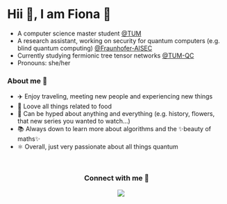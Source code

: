 # Hii :wave:, I am Fiona 🥰 
 - A computer science master student [@TUM](https://www.tum.de/en/studies/degree-programs/detail/informatics-master-of-science-msc)
 - A research assistant, working on security for quantum computers (e.g. blind quantum computing) [@Fraunhofer-AISEC](https://www.aisec.fraunhofer.de/en.html)
 - Currently studying fermionic tree tensor networks [@TUM-QC](https://www5.in.tum.de/~quanTUMcomputing/people.html)
 - Pronouns: she/her

### About me 👀

 - ✈️ Enjoy traveling, meeting new people and experiencing new things
 - 🍜 Loove all things related to food
 - 🤩 Can be hyped about anything and everything (e.g. history, flowers, that new series you wanted to watch...)
 - 📚 Always down to learn more about algorithms and the ✨beauty of maths✨
 - ⚛️ Overall, just very passionate about all things quantum

<br>
<h3 align="center" > Connect with me 🤝 </h3>
<p align="center">
 <div align="center" class="icons-social" style="margin-left: 10px;">
        <a style="margin-left: 10px;"  target="_blank" href="https://www.linkedin.com/in/fiona-fr%C3%B6hler-659b95254/">
			<img src="https://img.icons8.com/doodle/40/000000/linkedin--v2.png"></a>
  </div>
</p>

<!--
**fiyoooo/fiyoooo** is a ✨ _special_ ✨ repository because its `README.md` (this file) appears on your GitHub profile.
template: https://github.com/durgeshsamariya/awesome-github-profile-readme-templates/blob/master/templates/Sreevishnu-ux.md?plain=1
ideas: https://github.com/EmilianoG-byte/

Here are some ideas to get you started:

- 🔭 I’m currently working on ...
- 🌱 I’m currently learning ...
- 👯 I’m looking to collaborate on ...
- 🤔 I’m looking for help with ...
- 💬 Ask me about ...
- 📫 How to reach me: ...
- 😄 Pronouns: ...
- ⚡ Fun fact: ...

# Technologies used

<code><img height="40" width="40" src="https://upload.wikimedia.org/wikipedia/commons/thumb/3/3f/Git_icon.svg/1024px-Git_icon.svg.png"></code>
<code><img height="40" width="40" src="https://raw.githubusercontent.com/github/explore/80688e429a7d4ef2fca1e82350fe8e3517d3494d/topics/github-api/github-api.png"></code>
<code><img height="40" width="40" src="https://raw.githubusercontent.com/github/explore/80688e429a7d4ef2fca1e82350fe8e3517d3494d/topics/firebase/firebase.png"></code>
<code><img height="40" width="40" src="https://raw.githubusercontent.com/github/explore/80688e429a7d4ef2fca1e82350fe8e3517d3494d/topics/jupyter-notebook/jupyter-notebook.png"></code>
<code><img height="40" width="40" src="https://raw.githubusercontent.com/github/explore/80688e429a7d4ef2fca1e82350fe8e3517d3494d/topics/atom/atom.png"></code>
<code><img height="40" width="40" src="https://raw.githubusercontent.com/github/explore/80688e429a7d4ef2fca1e82350fe8e3517d3494d/topics/bootstrap/bootstrap.png"></code>
<code><img height="40" width="40" src="https://raw.githubusercontent.com/github/explore/80688e429a7d4ef2fca1e82350fe8e3517d3494d/topics/ubuntu/ubuntu.png"></code>
<code><img height="40" width="40" src= "https://raw.githubusercontent.com/github/explore/80688e429a7d4ef2fca1e82350fe8e3517d3494d/topics/bash/bash.png"></code>
<code><img height="40" width="40" src= "https://raw.githubusercontent.com/github/explore/80688e429a7d4ef2fca1e82350fe8e3517d3494d/topics/linux/linux.png"></code>

-->
